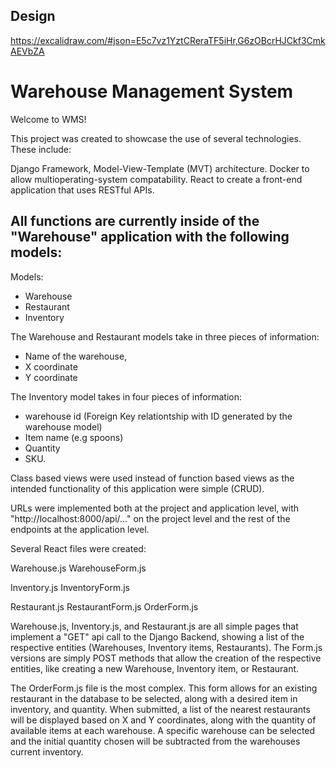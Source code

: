 ## Design
https://excalidraw.com/#json=E5c7vz1YztCReraTF5iHr,G6zOBcrHJCkf3CmkAEVbZA


# Warehouse Management System
Welcome to WMS!

This project was created to showcase the use of several technologies. These include:

Django Framework, Model-View-Template (MVT) architecture.
Docker to allow multioperating-system compatability.
React to create a front-end application that uses RESTful APIs.


## All functions are currently inside of the "Warehouse" application with the following models:

Models:
- Warehouse
- Restaurant
- Inventory

The Warehouse and Restaurant models take in three pieces of information: 
- Name of the warehouse, 
- X coordinate
- Y coordinate

The Inventory model takes in four pieces of information: 
- warehouse id (Foreign Key relationtship with ID generated by the warehouse model)
- Item name (e.g spoons)
- Quantity
- SKU. 

Class based views were used instead of function based views as the intended functionality of this application were simple (CRUD). 

URLs were implemented both at the project and application level, with "http://localhost:8000/api/..." on the project level and the rest of the endpoints at the application level. 

Several React files were created:

Warehouse.js
WarehouseForm.js

Inventory.js
InventoryForm.js

Restaurant.js
RestaurantForm.js
OrderForm.js

Warehouse.js, Inventory.js, and Restaurant.js are all simple pages that implement a "GET" api call to the Django Backend, showing a list of the respective entities (Warehouses, Inventory items, Restaurants). The Form.js versions are simply POST methods that allow the creation of the respective entities, like creating a new Warehouse, Inventory item, or Restaurant. 

The OrderForm.js file is the most complex. This form allows for an existing restaurant in the database to be selected, along with a desired item in inventory, and quantity. When submitted, a list of the nearest restaurants will be displayed based on X and Y coordinates, along with the quantity of available items at each warehouse. A specific warehouse can be selected and the initial quantity chosen will be subtracted from the warehouses current inventory. 
